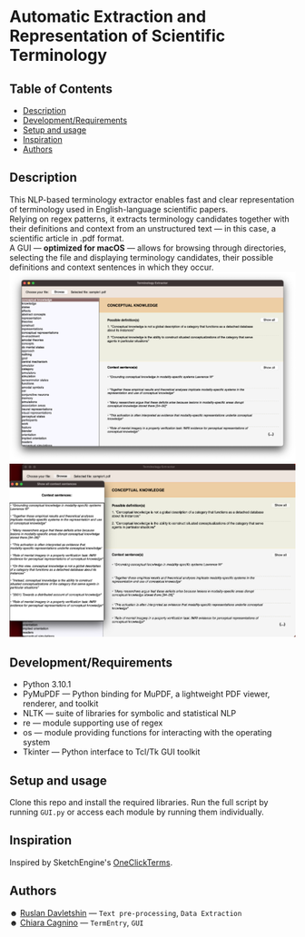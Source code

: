 # Automatic Extraction and Representation of Scientific Terminology

## Table of Contents

- [Description](#Description)
- [Development/Requirements](#Development-requirements)
- [Setup and usage](#Setup-and-usage)
- [Inspiration](#Inspiration)
- [Authors](#Authors)

## Description
   
This NLP-based terminology extractor enables fast and clear representation of terminology used in English-language scientific papers. <br>
Relying on regex patterns, it extracts terminology candidates together with their definitions and context from an unstructured text — in this case, a scientific article in .pdf format. <br>
A GUI — **optimized for macOS** — allows for browsing through directories, selecting the file and displaying terminology candidates, their possible definitions and context sentences in which they occur.
![Image 1](screenshot1.png)
![Image 2](screenshot2.png)

## Development/Requirements
* Python 3.10.1
* PyMuPDF — Python binding for MuPDF, a lightweight PDF viewer, renderer, and toolkit
* NLTK — suite of libraries for symbolic and statistical NLP
* re — module supporting use of regex
* os — module providing functions for interacting with the operating system
* Tkinter — Python interface to Tcl/Tk GUI toolkit

## Setup and usage
Clone this repo and install the required libraries. Run the full script by running `GUI.py` or access each module by running them individually. 

## Inspiration
Inspired by SketchEngine's [OneClickTerms](https://terms.sketchengine.eu/how-does-it-work).

## Authors
☻ [Ruslan Davletshin](https://github.com/ruslandavlet) — `Text pre-processing`, `Data Extraction` <br>
☻ [Chiara Cagnino](https://github.com/ccagnino) — `TermEntry`, `GUI`
